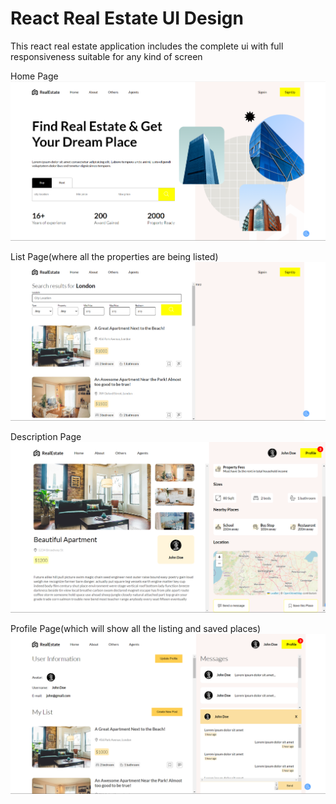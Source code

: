 # React Real Estate UI Design

This react real estate application includes the complete ui with full responsiveness suitable for any kind of screen

Home Page
![alt text](image.png)

List Page(where all the properties are being listed)
![alt text](image-1.png)

Description Page
![alt text](image-3.png)

Profile Page(which will show all the listing and saved places)
![alt text](image-4.png)


